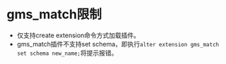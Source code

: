 # gms_match限制

- 仅支持create extension命令方式加载插件。
- gms_match插件不支持set schema，即执行`alter extension gms_match set schema new_name;`将提示报错。

